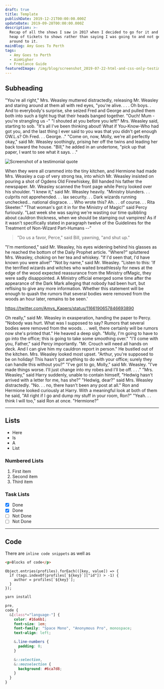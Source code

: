 ```yaml
---
draft: true
title: Template
publishDate: 2019-12-21T00:00:00.000Z
updateDate: 2019-09-28T00:00:00.000Z
description: >-
  Recap of all the shows I saw in 2017 when I decided to go for it and buy a
  heap of tickets to shows rather than saying I was going to and not getting
  around to it.
mainBlog: Amy Goes To Perth
tags:
  - Amy Goes to Perth
  - AimHigher
  - Freelance Guide
featuredImage: /img/blog/screenshot_2019-07-22-html-and-css-only-testimonial-carousel.png
---
```


## Subheading

"You're all right," Mrs. Weasley muttered distractedly, releasing Mr. Weasley and staring around at them all with red eyes, "you're alive. . . . Oh boys. . And to everybody's surprise, she seized Fred and George and pulled them both into such a tight hug that their heads banged together. "Ouch! Mum - you're strangling us -" "I shouted at you before you left!" Mrs. Weasley said, starting to sob. "It's all I've been thinking about! What if You-Know-Who had got you, and the last thing I ever said to you was that you didn't get enough OW.L.s? Oh Fred. . . George. ." "Come on, now, Molly, we're all perfectly okay," said Mr. Weasley soothingly, prising her off the twins and leading her back toward the house. "Bill," he added in an undertone, "pick up that paper, I want to see what it says. . ."

![Screenshot of a testimonial quote](/img/blog/screenshot_2019-07-22-html-and-css-only-testimonial-carousel.png)

When they were all crammed into the tiny kitchen, and Hermione had made Mrs. Weasley a cup of very strong tea, into which Mr. Weasley insisted on pouring a shot of Ogdens Old Firewhiskey, Bill handed his father the newspaper. Mr. Weasley scanned the front page while Percy looked over his shoulder. "I knew it," said Mr. Weasley heavily. "Ministry blunders. . . culprits not apprehended. . . lax security. . . Dark wizards running unchecked... national disgrace. . . Who wrote this? Ah. . . of course. . . Rita Skeeter." "That woman's got it in for the Ministry of Magic!" said Percy furiously. "Last week she was saying we're wasting our time quibbling about cauldron thickness, when we should be stamping out vampires! As if it wasn't specifically stated in paragraph twelve of the Guidelines for the Treatment of Non-Wizard Part-Humans --"

> "Do us a favor, Perce," said Bill, yawning, "and shut up."

"I'm mentioned," said Mr. Weasley, his eyes widening behind his glasses as he reached the bottom of the Daily Prophet article. "Where?" spluttered Mrs. Weasley, choking on her tea and whiskey. "If I'd seen that, I'd have known you were alive!" "Not by name," said Mr. Weasley. "Listen to this: 'If the terrified wizards and witches who waited breathlessly for news at the edge of the wood expected reassurance from the Ministry ofMagic, they were sadly disappointed. A Ministry official emerged some time after the appearance of the Dark Mark alleging that nobody had been hurt, but reflising to give any more information. Whether this statement will be enough to quash the rumors that several bodies were removed from the woods an hour later, remains to be seen.'

https://twitter.com/Amys_Kapers/status/1166190657846693890

Oh really," said Mr. Weasley in exasperation, handing the paper to Percy. "Nobody was hurt. What was I supposed to say? Rumors that several bodies were removed from the woods. . . well, there certainly will be rumors now she's printed that." He heaved a deep sigh. "Molly, I'm going to have to go into the office; this is going to take some smoothing over." "I'll come with you, Father," said Percy importantly. "Mr. Crouch will need all hands on deck. And I can give him my cauldron report in person." He bustled out of the kitchen. Mrs. Weasley looked most upset. "Arthur, you're supposed to be on holiday! This hasn't got anything to do with your office; surely they can handle this without you?" "I've got to go, Molly," said Mr. Weasley. "I've made things worse. I'll just change into my robes and I'll be off. . . ." "Mrs. Weasley," said Harry suddenly, unable to contain himself, "Hedwig hasn't arrived with a letter for me, has she?" "Hedwig, dear?" said Mrs. Weasley distractedly. "No. . . no, there hasn't been any post at all." Ron and Hermione looked curiously at Harry. With a meaningful look at both of them he said, "All right if I go and dump my stuff in your room, Ron?" "Yeah. . . think I will too," said Ron at once. "Hermione?"

---

## Lists

- Here
- Is
- A
- List

### Numbered Lists

1. First item
2. Second item
3. Third item

### Task Lists

- [x] Done
- [x] Done
- [ ] Not Done
- [ ] Not Done

---

## Code

There are `inline code snippets` as well as

```html
<p>Blocks of code</p>
```

```javascript{numberLines: 5}
Object.entries(profiles).forEach(([key, value]) => {
  if (tags.indexOf(profiles[`${key}`]["id"]) > -1) {
    author = profiles[`${key}`];
  }
});
```

```bash
yarn install
```

```scss
pre,
code {
  &[class*="language-"] {
    color: #16a6b1;
    font-size: 1em;
    font-family: "Space Mono", "Anonymous Pro", monospace;
    text-align: left;

    &.line-numbers {
      padding: 0;
    }

    &::selection,
    &::mozselection {
      background: #6ca7d8;
    }
  }
}
```
